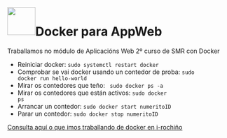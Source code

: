 <img style="float:left" height="64px"   src="https://irocho.files.wordpress.com/2012/10/rocho-950x264-e1350378609633.png" alt="" />

# Docker para AppWeb
Traballamos no módulo de Aplicacións Web 2º curso de SMR con Docker

* Reiniciar docker:
<code>sudo systemctl restart docker</code>
* Comprobar se vai docker usando un contedor de proba:
<code>sudo docker run hello-world</code>
* Mirar os contedores que teño:
<code> sudo docker ps -a</code>
* Mirar os contedores que están activos:
<code>sudo docker ps</code>
* Arrancar un contedor:
<code>sudo docker start numeritoID</code>
* Parar un contedor:
<code>sudo docker stop numeritoID</code>

[Consulta aquí o que imos traballando de docker en i-rochiño](https://irocho.wordpress.com/tag/docker/)

